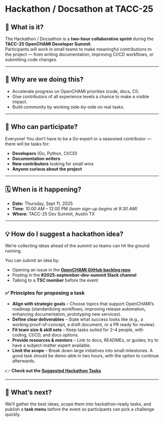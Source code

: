 # Hackathon / Docsathon at TACC-25

## 📌 What is it?
The Hackathon / Docsathon is a **two-hour collaborative sprint** during the **TACC-25 OpenCHAMI Developer Summit**.  
Participants will work in small teams to make meaningful contributions to the project — from writing documentation, improving CI/CD workflows, or submitting code changes.

---

## 🎯 Why are we doing this?
- Accelerate progress on OpenCHAMI priorities (code, docs, CI).  
- Give contributors of all experience levels a chance to make a visible impact.  
- Build community by working side-by-side on real tasks.  

---

## 👥 Who can participate?
Everyone! You don’t have to be a Go expert or a seasoned contributor — there will be tasks for:

- **Developers** (Go, Python, CI/CD)  
- **Documentation writers**  
- **New contributors** looking for small wins  
- **Anyone curious about the project**  

---

## 🗓️ When is it happening?
- **Date:** Thursday, Sept 11, 2025  
- **Time:** 10:00 AM – 12:00 PM  *(team sign-up begins at 9:30 AM)*  
- **Where:** TACC-25 Dev Summit, Austin TX  

---

## 💡 How do I suggest a hackathon idea?
We’re collecting ideas ahead of the summit so teams can hit the ground running.  

You can submit an idea by:
- Opening an issue in the **[OpenCHAMI GitHub backlog repo](https://github.com/OpenCHAMI/roadmap/issues)**  
- Posting in the **#2025-september-dev-summit Slack channel**  
- Talking to a **TSC member** before the event  

### ✅ Principles for proposing a task
- **Align with strategic goals** – Choose topics that support OpenCHAMI’s roadmap (standardizing workflows, improving release automation, enhancing documentation, prototyping new services).  
- **Define clear deliverables** – State what success looks like (e.g., a working proof-of-concept, a draft document, or a PR ready for review).  
- **Fit team size & skill sets** – Keep tasks suited for 2–4 people, with coding, CI/CD, and docs options.  
- **Provide resources & mentors** – Link to docs, READMEs, or guides; try to have a subject-matter expert available.  
- **Limit the scope** – Break down large initiatives into small milestones. A good task should be demo-able in two hours, with the option to continue afterwards.  

👉 **Check out the [Suggested Hackathon Tasks](./Suggested-Hackathon-Tasks.md)**  

---

## 🚀 What’s next?
We’ll gather the best ideas, scope them into hackathon-ready tasks, and publish a **task menu** before the event so participants can pick a challenge quickly.  
